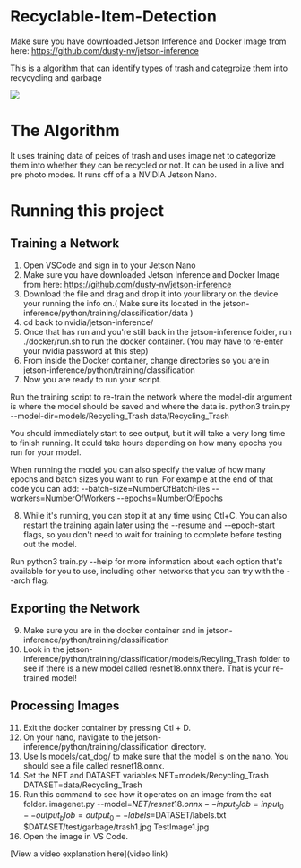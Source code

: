 # Recyclable-Item-Detection

Make sure you have downloaded Jetson Inference and Docker Image from here: https://github.com/dusty-nv/jetson-inference

This is a algorithm that can identify types of trash and categroize them into recycycling and garbage

![](https://publicinterestnetwork.org/wp-content/uploads/2021/09/Photo-credit-Michael-Courier_0-scaled.jpeg)
# The Algorithm

It uses training data of peices of trash and uses image net to categorize them into whether they can be recycled or not. It can be used in a live and pre photo modes. It runs off of a a NVIDIA Jetson Nano.

# Running this project
## Training a Network
1. Open VSCode and sign in to your Jetson Nano
2. Make sure you have downloaded Jetson Inference and Docker Image from here: https://github.com/dusty-nv/jetson-inference
3. Download the file and drag and drop it into your library on the device your running the info on.( Make sure its located in the jetson-inference/python/training/classification/data )
4. cd back to nvidia/jetson-inference/
5. Once that has run and you're still back in the jetson-inference folder, run ./docker/run.sh to run the docker container. (You may have to re-enter your nvidia password at this step)
6. From inside the Docker container, change directories so you are in jetson-inference/python/training/classification
7. Now you are ready to run your script.

Run the training script to re-train the network where the model-dir argument is where the model should be saved and where the data is. 
python3 train.py --model-dir=models/Recycling_Trash data/Recycling_Trash
 
You should immediately start to see output, but it will take a very long time to finish running. It could take hours depending on how many epochs you run for your model.
 
When running the model you can also specify the value of how many epochs and batch sizes you want to run. For example at the end of that code you can add:
--batch-size=NumberOfBatchFiles --workers=NumberOfWorkers --epochs=NumberOfEpochs

8. While it's running, you can stop it at any time using Ctl+C. You can also restart the training again later using the --resume and --epoch-start flags, so you don't need to wait for training to complete before testing out the model.

Run python3 train.py --help for more information about each option that's available for you to use, including other networks that you can try with the --arch flag.
## Exporting the Network
9. Make sure you are in the docker container and in jetson-inference/python/training/classification
10. Look in the jetson-inference/python/training/classification/models/Recyling_Trash folder to see if there is a new model called resnet18.onnx there. That is your re-trained model!
## Processing Images
11. Exit the docker container by pressing Ctl + D.
12. On your nano, navigate to the jetson-inference/python/training/classification directory.
13. Use ls models/cat_dog/ to make sure that the model is on the nano. You should see a file called resnet18.onnx.
14. Set the NET and DATASET variables
    NET=models/Recycling_Trash
    DATASET=data/Recycling_Trash
15. Run this command to see how it operates on an image from the cat folder.
    imagenet.py --model=$NET/resnet18.onnx --input_blob=input_0 --output_blob=output_0 --labels=$DATASET/labels.txt $DATASET/test/garbage/trash1.jpg TestImage1.jpg
16. Open the image in VS Code.



[View a video explanation here](video link)
